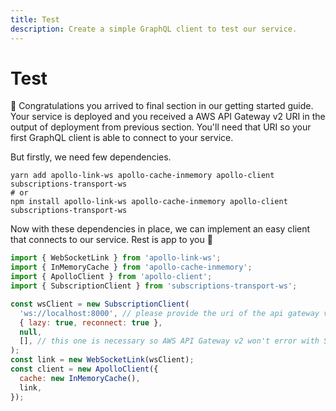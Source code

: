 ```yaml
---
title: Test
description: Create a simple GraphQL client to test our service.
---
```


# Test

🎉 Congratulations you arrived to final section in our getting started guide. Your service is deployed and you received a AWS API Gateway v2 URI in the output of deployment from previous section. You'll need that URI so your first GraphQL client is able to connect to your service.

But firstly, we need few dependencies.

```console
yarn add apollo-link-ws apollo-cache-inmemory apollo-client subscriptions-transport-ws
# or
npm install apollo-link-ws apollo-cache-inmemory apollo-client subscriptions-transport-ws
```

Now with these dependencies in place, we can implement an easy client that connects to our service. Rest is app to you 🙂

```js
import { WebSocketLink } from 'apollo-link-ws';
import { InMemoryCache } from 'apollo-cache-inmemory';
import { ApolloClient } from 'apollo-client';
import { SubscriptionClient } from 'subscriptions-transport-ws';

const wsClient = new SubscriptionClient(
  'ws://localhost:8000', // please provide the uri of the api gateway v2 endpoint
  { lazy: true, reconnect: true },
  null,
  [], // this one is necessary so AWS API Gateway v2 won't error with Sec-WebSocket-Protocol
);
const link = new WebSocketLink(wsClient);
const client = new ApolloClient({
  cache: new InMemoryCache(),
  link,
});
```
